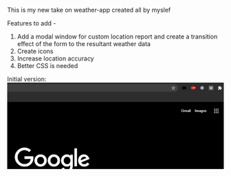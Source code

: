 This is my new take on weather-app created all by myslef

Features to add -

1. Add a modal window for custom location report and create a transition effect of the form to the resultant weather data
2. Create icons
3. Increase location accuracy
4. Better CSS is needed


Initial version:
![](https://github.com/kakarot98/weather-app-v2/blob/main/ScreenRecording1.gif)